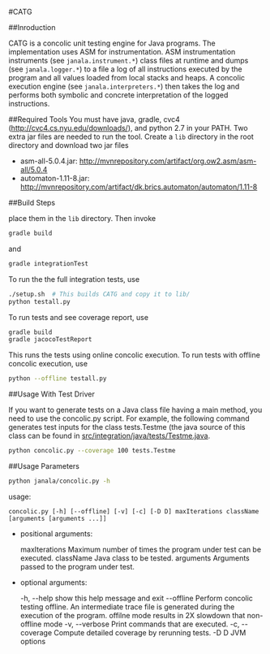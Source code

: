 #CATG

##Inroduction

CATG is a concolic unit testing engine for Java programs.  The implementation uses ASM for instrumentation.
ASM instrumentation instruments (see `janala.instrument.*`) class files at runtime and dumps (see `janala.logger.*`)
to a file a log of all instructions executed by the program and all values loaded from local stacks and heaps.
A concolic execution engine (see `janala.interpreters.*`) then takes the log and performs both symbolic and
concrete interpretation of the logged instructions.


##Required Tools
You must have java, gradle, cvc4 (http://cvc4.cs.nyu.edu/downloads/), and python 2.7 in your PATH. Two extra jar files are needed to run the tool. Create a `lib` directory in the root directory and download two jar files   

 * asm-all-5.0.4.jar: http://mvnrepository.com/artifact/org.ow2.asm/asm-all/5.0.4
 * automaton-1.11-8.jar: http://mvnrepository.com/artifact/dk.brics.automaton/automaton/1.11-8


##Build Steps

place them in the `lib` directory. Then invoke

```zsh
gradle build
```

and

```zsh
gradle integrationTest
```

To run the the full integration tests, use

```zsh
./setup.sh  # This builds CATG and copy it to lib/
python testall.py
```

To run tests and see coverage report, use

```zsh
gradle build
gradle jacocoTestReport
```

This runs the tests using online concolic execution.  To run tests with offline concolic execution, use

```zsh
python --offline testall.py
```

##Usage With Test Driver

If you want to generate tests on a Java class file having a main method, you need to use the concolic.py script.  For example, the following command generates test inputs for the class tests.Testme (the java source of this class can be found in [src/integration/java/tests/Testme.java](src/integration/java/tests/Testme.java).

```zsh
python concolic.py --coverage 100 tests.Testme
```


##Usage Parameters

```zsh
python janala/concolic.py -h
```

usage:

```
concolic.py [-h] [--offline] [-v] [-c] [-D D] maxIterations className [arguments [arguments ...]]
```

- positional arguments:

    maxIterations   Maximum number of times the program under test can be
                  executed.
    className       Java class to be tested.
    arguments       Arguments passed to the program under test.

- optional arguments:

    -h, --help      show this help message and exit
    --offline       Perform concolic testing offline. An intermediate trace file
                  is generated during the execution of the program. offilne
                  mode results in 2X slowdown that non-offline mode
    -v, --verbose   Print commands that are executed.
    -c, --coverage  Compute detailed coverage by rerunning tests.
    -D D            JVM options

